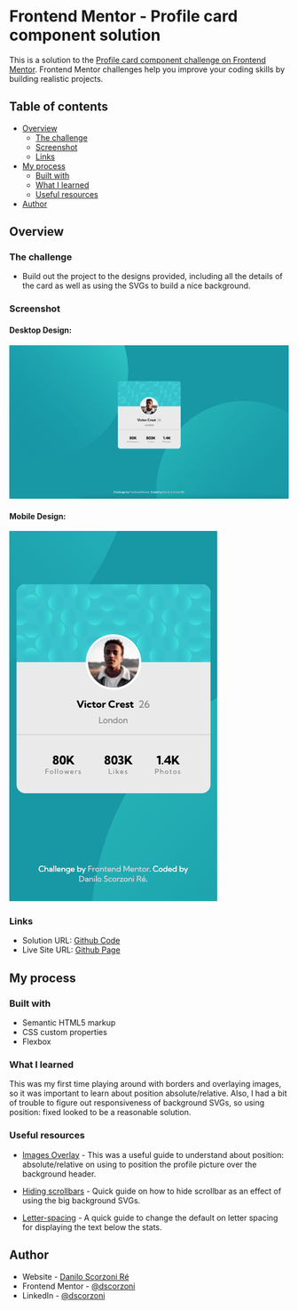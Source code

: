 # Frontend Mentor - Profile card component solution

This is a solution to the [Profile card component challenge on Frontend Mentor](https://www.frontendmentor.io/challenges/profile-card-component-cfArpWshJ). Frontend Mentor challenges help you improve your coding skills by building realistic projects. 

## Table of contents

- [Overview](#overview)
  - [The challenge](#the-challenge)
  - [Screenshot](#screenshot)
  - [Links](#links)
- [My process](#my-process)
  - [Built with](#built-with)
  - [What I learned](#what-i-learned)
  - [Useful resources](#useful-resources)
- [Author](#author)

## Overview

### The challenge

- Build out the project to the designs provided, including all the details of the card as well as using the SVGs to build a nice background.

### Screenshot

#### Desktop Design:

![Desktop Design](./screenshot-desktop.png)

#### Mobile Design:

![Mobile Design](./screenshot-mobile.png)


### Links

- Solution URL: [Github Code](https://your-solution-url.com)
- Live Site URL: [Github Page](https://your-live-site-url.com)

## My process

### Built with

- Semantic HTML5 markup
- CSS custom properties
- Flexbox

### What I learned

This was my first time playing around with borders and overlaying images, so it was important to learn about position absolute/relative. Also, I had a bit of trouble to figure out responsiveness of background SVGs, so using position: fixed looked to be a reasonable solution.

### Useful resources

- [Images Overlay](https://blog.logrocket.com/guide-image-overlays-css/) - This was a useful guide to understand about position: absolute/relative on using to position the profile picture over the background header.

- [Hiding scrollbars](https://www.w3schools.com/howto/howto_css_hide_scrollbars.asp) - Quick guide on how to hide scrollbar as an effect of using the big background SVGs.

- [Letter-spacing](https://cssreference.io/property/letter-spacing/) - A quick guide to change the default on letter spacing for displaying the text below the stats.

## Author

- Website - [Danilo Scorzoni Ré](https://github.com/dscorzoni)
- Frontend Mentor - [@dscorzoni](https://www.frontendmentor.io/profile/dscorzoni)
- LinkedIn - [@dscorzoni](https://www.linkedin.com/in/dscorzoni/)



